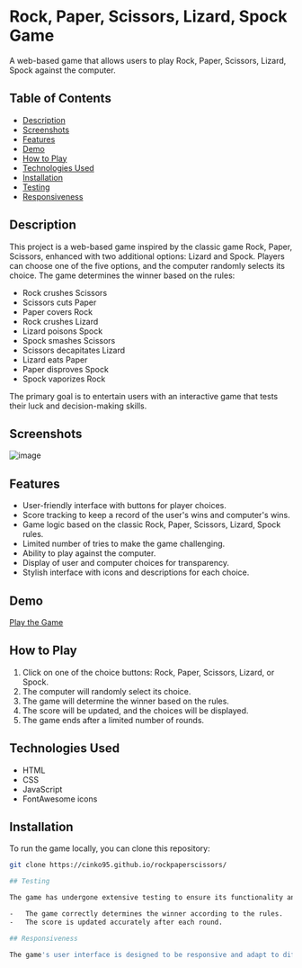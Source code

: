 
# Rock, Paper, Scissors, Lizard, Spock Game

A web-based game that allows users to play Rock, Paper, Scissors, Lizard, Spock against the computer.

## Table of Contents

- [Description](#description)
- [Screenshots](#screenshots)
- [Features](#features)
- [Demo](#demo)
- [How to Play](#how-to-play)
- [Technologies Used](#technologies-used)
- [Installation](#installation)
- [Testing](#testing)
- [Responsiveness](#responsiveness)
  


## Description

This project is a web-based game inspired by the classic game Rock, Paper, Scissors, enhanced with two additional options: Lizard and Spock. Players can choose one of the five options, and the computer randomly selects its choice. The game determines the winner based on the rules:

- Rock crushes Scissors
- Scissors cuts Paper
- Paper covers Rock
- Rock crushes Lizard
- Lizard poisons Spock
- Spock smashes Scissors
- Scissors decapitates Lizard
- Lizard eats Paper
- Paper disproves Spock
- Spock vaporizes Rock

The primary goal is to entertain users with an interactive game that tests their luck and decision-making skills.

## Screenshots
![image](https://github.com/cinko95/rockpaperscissors/assets/137789244/9a21cf37-03b6-4e4e-b624-e70c4bd8d027)


## Features

- User-friendly interface with buttons for player choices.
- Score tracking to keep a record of the user's wins and computer's wins.
- Game logic based on the classic Rock, Paper, Scissors, Lizard, Spock rules.
- Limited number of tries to make the game challenging.
- Ability to play against the computer.
- Display of user and computer choices for transparency.
- Stylish interface with icons and descriptions for each choice.

## Demo

[Play the Game](https://cinko95.github.io/rockpaperscissors) 

## How to Play

1. Click on one of the choice buttons: Rock, Paper, Scissors, Lizard, or Spock.
2. The computer will randomly select its choice.
3. The game will determine the winner based on the rules.
4. The score will be updated, and the choices will be displayed.
5. The game ends after a limited number of rounds.

## Technologies Used

- HTML
- CSS
- JavaScript
- FontAwesome icons

## Installation

To run the game locally, you can clone this repository:

```bash
git clone https://cinko95.github.io/rockpaperscissors/

## Testing

The game has undergone extensive testing to ensure its functionality and usability. Various test cases were created to check the following:

-   The game correctly determines the winner according to the rules.
-   The score is updated accurately after each round.

## Responsiveness

The game's user interface is designed to be responsive and adapt to different screen sizes. It has been tested on various devices, including desktops, laptops, tablets, and mobile phones, to ensure that it provides an optimal user experience on all platforms.
